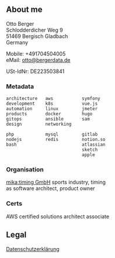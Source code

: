 ## About me

Otto Berger  
Schlodderdicher Weg 9  
51469 Bergisch Gladbach  
Germany

Mobile: +491704504005  
eMail:  [otto@bergerdata.de](mailto:otto@bergerdata.de)

USt-IdNr: DE223503841


### Metadata

```
architecture   aws           symfony    
development    k8s           vue.js     
automation     linux         jmeter       
products       docker        hugo
gitops         ansible       sam
design         networking       

php            mysql         gitlab        
nodejs         redis         notion.so        
bash                         atlassian
                             sketch        
                             apple        
```

### Organisation

[mika:timing GmbH](https://www.mikatiming.de)
sports industry, timing  
as software architect, product owner

### Certs

AWS certified solutions architect associate

## Legal

[Datenschutzerklärung](https://www.bergercity.de/datenschutzerklaerung/)  

